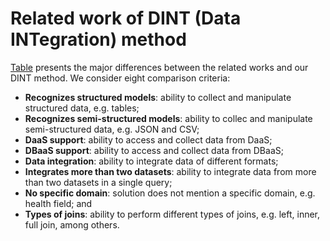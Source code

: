 # Related work of DINT (Data INTegration) method
[Table](https://github.com/elivaldolozer/RelatedWork-DINT/blob/master/Table.md) presents the major differences between the related works and our DINT method. We consider eight comparison criteria:
- **Recognizes structured models**: ability to collect and manipulate structured data, e.g. tables;
- **Recognizes semi-structured models**: ability to collec and manipulate semi-structured data, e.g. JSON and CSV;
- **DaaS support**: ability to access and collect data from DaaS;
- **DBaaS support**: ability to access and collect data from DBaaS;
- **Data integration**: ability to integrate data of different formats;
- **Integrates more than two datasets**: ability to integrate data from more than two datasets in a single query;
- **No specific domain**: solution does not mention a specific domain, e.g. health field; and
- **Types of joins**: ability to perform different types of joins, e.g. left, inner, full join, among others.
